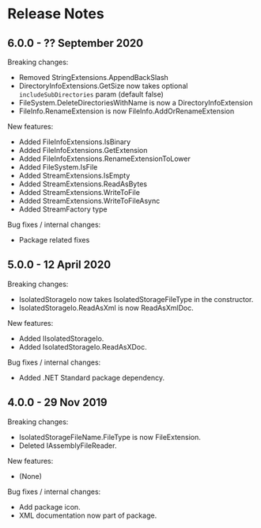 # Release Notes

## 6.0.0 - ?? September 2020

Breaking changes:
- Removed StringExtensions.AppendBackSlash
- DirectoryInfoExtensions.GetSize now takes optional `includeSubDirectories` param (default false)
- FileSystem.DeleteDirectoriesWithName is now a DirectoryInfoExtension
- FileInfo.RenameExtension is now FileInfo.AddOrRenameExtension

New features:
- Added FileInfoExtensions.IsBinary
- Added FileInfoExtensions.GetExtension
- Added FileInfoExtensions.RenameExtensionToLower
- Added FileSystem.IsFile
- Added StreamExtensions.IsEmpty
- Added StreamExtensions.ReadAsBytes
- Added StreamExtensions.WriteToFile
- Added StreamExtensions.WriteToFileAsync
- Added StreamFactory type

Bug fixes / internal changes:
- Package related fixes

## 5.0.0 - 12 April 2020

Breaking changes:
- IsolatedStorageIo now takes IsolatedStorageFileType in the constructor.
- IsolatedStorageIo.ReadAsXml is now ReadAsXmlDoc.

New features:
- Added IIsolatedStorageIo.
- Added IsolatedStorageIo.ReadAsXDoc.

Bug fixes / internal changes:
- Added .NET Standard package dependency.

## 4.0.0 - 29 Nov 2019

Breaking changes:
- IsolatedStorageFileName.FileType is now FileExtension.
- Deleted IAssemblyFileReader.

New features:
- (None)

Bug fixes / internal changes:
- Add package icon.
- XML documentation now part of package.
